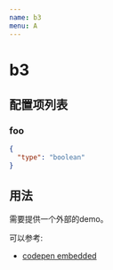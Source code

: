```yaml
---
name: b3
menu: A
---
```

 


# b3



## 配置项列表

 
### foo

```JSON
{
  "type": "boolean"
}
```



## 用法

需要提供一个外部的demo。

可以参考:
* [codepen embedded](https://blog.codepen.io/documentation/embedded-pens/)